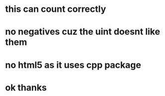 # this can count correctly
# no negatives cuz the uint doesnt like them
# no html5 as it uses cpp package
# ok thanks